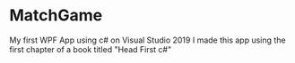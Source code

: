 # MatchGame
My first WPF App using c# on Visual Studio 2019 
I made this app using the first chapter of a book titled "Head First c#"
